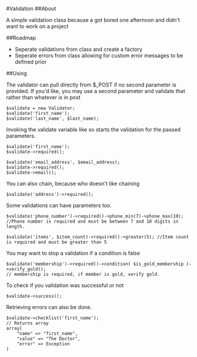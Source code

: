 #Validation
##About

A simple validation class because a got bored one afternoon and didn't want to work on a project

##Roadmap
* Seperate validations from class and create a factory
* Seperate errors from class allowing for custom error messages to be defined prior

##Using

The validator can pull directly from $_POST if no second parameter is provided.
If you'd like, you may use a second parameter and validate that rather than whatever is in post

    $validate = new Validator;
    $validate('first_name');
    $validate('last_name', $last_name);

Invoking the validate variable like so starts the validation for the passed parameters.

    $validate('first_name');
    $validate->required();

    $validate('email_address', $email_address);
    $validate->required();
    $validate->email();

You can also chain, because who doesn't like chaining

    $validate('address')->required();


Some validations can have parameters too.

    $validate('phone_number')->required()->phone_min(7)->phone_max(10); //Phone number is required and must be between 7 and 10 digits in length.

    $validate('items', $item_count)->required()->greater(5); //Item count is required and must be greater than 5

You may want to stop a validation if a condition is false

    $validate('membership')->required()->condition( $is_gold_membership )->verify_gold();
    // membership is required, if member is gold, verify gold. 

To check if you validation was successful or not

    $validate->success();

Retrieving errors can also be done.

    $validate->checklist('first_name');
    // Returns array
    array(
        "name" => "first_name",
        "value" => "The Doctor",
        "error" => Exception
    )
